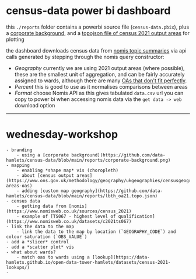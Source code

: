 # census-data power bi dashboard

this `./reports` folder contains a powerbi source file (`census-data.pbix`), plus a [corporate background](https://github.com/data-hamlets/census-data/blob/main/reports/corporate-background.png), and a [topojson file of census 2021 output areas](https://github.com/data-hamlets/census-data/blob/main/reports/lbth_oa21.topo.json) for plotting

the dashboard downloads census data from [nomis topic summaries](https://www.nomisweb.co.uk/sources/census_2021_ts) via api calls generated by stepping through the nomis query constructor: 

* _Geography_ currently we are using 2021 output areas (where possible), these are the smallest unit of aggregation, and can be fairly accurately assigned to wards, although there are many [OAs that don't fit perfectly](https://nbviewer.org/github/data-hamlets/census-data/blob/main/notebooks/0.2-lbth-oa-ward-overlaps.ipynb). 
* _Percent_ this is good to use as it normalises comparisons between areas
* _Format_ choose Nomis API as this gives tabulated `data.csv` url you can copy to power bi when accessing nomis data via the `get data -> web` download option

---

# wednesday-workshop
	- branding  
		- using a [corporate background](https://github.com/data-hamlets/census-data/blob/main/reports/corporate-background.png)  
	- mapping  
		- enabling *shape map* vis (choropleth)  
		- about [census output areas](https://www.ons.gov.uk/methodology/geography/ukgeographies/censusgeographies/census2021geographies#output-areas-oas)  
		- adding [custom map geography](https://github.com/data-hamlets/census-data/blob/main/reports/lbth_oa21.topo.json)  
	- census data  
		- getting data from [nomis](https://www.nomisweb.co.uk/sources/census_2021)  
		- example of [TS067 - highest level of qualification](https://www.nomisweb.co.uk/datasets/c2021ts067)  
	- link the data to the map  
		- link the data to the map by location (`GEOGRAPHY_CODE`) and colour saturation (`OBS_VALUE`)  
	- add a *slicer* control  
	- add a *scatter plot* vis  
	- what about wards?  
		- match oas to wards using a [lookup](https://data-hamlets.github.io/open-data-tower-hamlets/datasets/census-2021-lookups/)  
	-  
